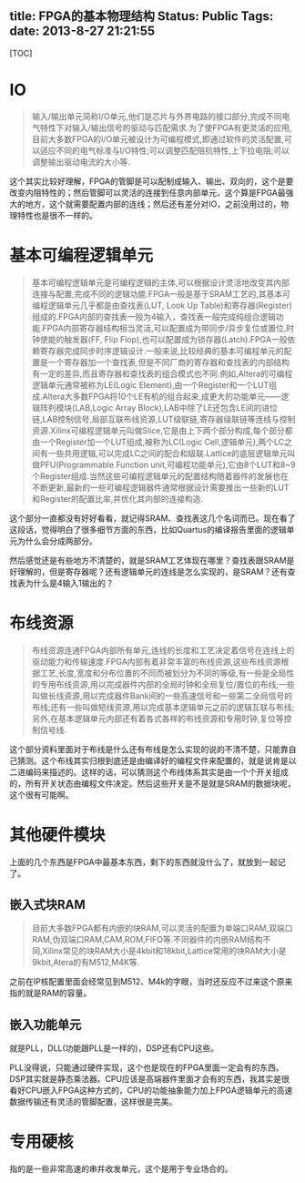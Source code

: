 title: FPGA的基本物理结构
Status: Public
Tags: 
date: 2013-8-27 21:21:55
---

[TOC]

# IO

>输入/输出单元简称I/O单元,他们是芯片与外界电路的接口部分,完成不同电气特性下对输入/输出信号的驱动与匹配需求.为了使FPGA有更灵活的应用,目前大多数FPGA的I/O单元被设计为可编程模式,即通过软件的灵活配置,可以适应不同的电气标准与I/O特性;可以调整匹配阻抗特性,上下拉电阻;可以调整输出驱动电流的大小等.

这个其实比较好理解，FPGA的管脚是可以配制成输入、输出、双向的，这个是要改变内阻特性的；然后管脚可以灵活的连接到任意内部单元，这个算是FPGA最强大的地方，这个就需要配置内部的连线；然后还有差分对IO，之前没用过的，物理特性也是很不一样的。

<!--more-->

# 基本可编程逻辑单元

>基本可编程逻辑单元是可编程逻辑的主体,可以根据设计灵活地改变其内部连接与配置,完成不同的逻辑功能.FPGA一般是基于SRAM工艺的,其基本可编程逻辑单元几乎都是由查找表(LUT, Look Up Table)和寄存器(Register)组成的.FPGA内部的查找表一般为4输入，查找表一般完成纯组合逻辑功能.FPGA内部寄存器结构相当灵活,可以配置成为带同步/异步复位或置位,时钟使能的触发器(FF, Flip Flop),也可以配置成为锁存器(Latch).FPGA一般依赖寄存器完成同步时序逻辑设计.一般来说,比较经典的基本可编程单元的配置是一个寄存器加一个查找表,但是不同厂商的寄存器和查找表的内部结构有一定的差异,而且寄存器和查找表的组合模式也不同.例如,Altera的可编程逻辑单元通常被称为LE(Logic Element),由一个Register和一个LUT组成.Altera大多数FPGA将10个LE有机的组合起来,成更大的功能单元——逻辑阵列模块(LAB,Logic Array Block),LAB中除了LE还包含LE间的进位链,LAB控制信号,局部互联布线资源,LUT级联链,寄存器级联链等连线与控制资源.Xilinx可编程逻辑单元叫做Slice,它是由上下两个部分构成,每个部分都由一个Register加一个LUT组成,被称为LC(Logic Cell,逻辑单元),两个LC之间有一些共用逻辑,可以完成LC之间的配合和级联.Lattice的底层逻辑单元叫做PFU(Programmable Function unit,可编程功能单元),它由8个LUT和8~9个Register组成.当然这些可编程逻辑单元的配置结构随着器件的发展也在不断更新,最新的一些可编程逻辑器件通常根据设计需要推出一些新的LUT和Register的配置比率,并优化其内部的连接构造.

这个部分一直都没有好好看看，就记得SRAM、查找表这几个名词而已。现在看了这段话，觉得明白了很多细节方面的东西，比如Quartus的编译报告里面的逻辑单元为什么会分成两部分。

然后感觉还是有些地方不清楚的，就是SRAM工艺体现在哪里？查找表跟SRAM是好理解的，但是寄存器呢？还有逻辑单元的连线是怎么实现的，是SRAM？还有查找表为什么是4输入1输出的？

# 布线资源

>布线资源连通FPGA内部所有单元,连线的长度和工艺决定着信号在连线上的驱动能力和传输速度.FPGA内部有着非常丰富的布线资源,这些布线资源根据工艺,长度,宽度和分布位置的不同而被划分为不同的等级,有一些是全局性的专用布线资源,用以完成器件内部的全局时钟和全局复位/置位的布线;一些叫做长线资源,用以完成器件Bank间的一些高速信号和一些第二全局信号的布线;还有一些叫做短线资源,用以完成基本逻辑单元之前的逻辑互联与布线;另外,在基本逻辑单元内部还有着各式各样的布线资源和专用时钟,复位等控制信号线.

这个部分资料里面对于布线是什么还有布线是怎么实现的说的不清不楚，只能靠自己猜测。这个布线其实归根到底还是由编译好的编程文件来配置的，就是说肯是以二进编码来描述的。这样的话，可以猜测这个布线体系其实是由一个个开关组成的，所有开关状态由编程文件决定。然后这些开关是不是就是SRAM的数据块呢，这个很有可能啊。

# 其他硬件模块

上面的几个东西是FPGA中最基本东西，剩下的东西就没什么了，就放到一起记了。

## 嵌入式块RAM

>目前大多数FPGA都有内嵌的块RAM,可以灵活的配置为单端口RAM,双端口RAM,伪双端口RAM,CAM,ROM,FIFO等.不同器件的内嵌RAM结构不同,Xilinx常见的块RAM大小是4kbit和18kbit,Lattice常用的块RAM大小是9kbit,Atera的有M512,M4K等.

之前在IP核配置里面会经常见到M512、M4k的字眼，当时还反应不过来这个原来指的就是RAM的容量。

## 嵌入功能单元

就是PLL，DLL(功能跟PLL是一样的)，DSP还有CPU这些。

PLL没得说，只能通过硬件实现，这个也是现在的FPGA里面一定会有的东西。DSP其实就是静态乘法器。CPU应该是高端器件里面才会有的东西，我其实是很看好CPU嵌入FPGA这种方式的，CPU的功能抽象能力加上FPGA逻辑单元的高速数据传输还有灵活的管脚配置，这样很是完美。

# 专用硬核

指的是一些非常高速的串并收发单元，这个是用于专业场合的。



